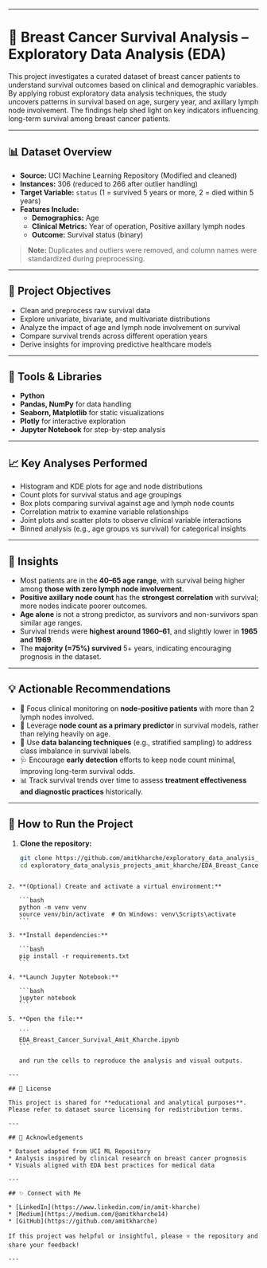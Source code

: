 
---
# 🧬 Breast Cancer Survival Analysis – Exploratory Data Analysis (EDA)

This project investigates a curated dataset of breast cancer patients to understand survival outcomes based on clinical and demographic variables. By applying robust exploratory data analysis techniques, the study uncovers patterns in survival based on age, surgery year, and axillary lymph node involvement. The findings help shed light on key indicators influencing long-term survival among breast cancer patients.

---

## 📊 Dataset Overview

- **Source:** UCI Machine Learning Repository (Modified and cleaned)  
- **Instances:** 306 (reduced to 266 after outlier handling)  
- **Target Variable:** `status` (1 = survived 5 years or more, 2 = died within 5 years)  
- **Features Include:**
  - **Demographics:** Age  
  - **Clinical Metrics:** Year of operation, Positive axillary lymph nodes  
  - **Outcome:** Survival status (binary)  

> **Note:** Duplicates and outliers were removed, and column names were standardized during preprocessing.

---

## 📌 Project Objectives

- Clean and preprocess raw survival data  
- Explore univariate, bivariate, and multivariate distributions  
- Analyze the impact of age and lymph node involvement on survival  
- Compare survival trends across different operation years  
- Derive insights for improving predictive healthcare models  

---

## 🔧 Tools & Libraries

- **Python**  
- **Pandas, NumPy** for data handling  
- **Seaborn, Matplotlib** for static visualizations  
- **Plotly** for interactive exploration  
- **Jupyter Notebook** for step-by-step analysis  

---

## 📈 Key Analyses Performed

- Histogram and KDE plots for age and node distributions  
- Count plots for survival status and age groupings  
- Box plots comparing survival against age and lymph node counts  
- Correlation matrix to examine variable relationships  
- Joint plots and scatter plots to observe clinical variable interactions  
- Binned analysis (e.g., age groups vs survival) for categorical insights  

---

## 📌 Insights

- Most patients are in the **40–65 age range**, with survival being higher among **those with zero lymph node involvement**.  
- **Positive axillary node count** has the **strongest correlation** with survival; more nodes indicate poorer outcomes.  
- **Age alone** is not a strong predictor, as survivors and non-survivors span similar age ranges.  
- Survival trends were **highest around 1960–61**, and slightly lower in **1965 and 1969**.  
- The **majority (≈75%) survived** 5+ years, indicating encouraging prognosis in the dataset.  

---

## 💡 Actionable Recommendations

- 🧪 Focus clinical monitoring on **node-positive patients** with more than 2 lymph nodes involved.  
- 🧠 Leverage **node count as a primary predictor** in survival models, rather than relying heavily on age.  
- 🔁 Use **data balancing techniques** (e.g., stratified sampling) to address class imbalance in survival labels.  
- 🩺 Encourage **early detection** efforts to keep node count minimal, improving long-term survival odds.  
- 📊 Track survival trends over time to assess **treatment effectiveness and diagnostic practices** historically.  

---

## 🧪 How to Run the Project

1. **Clone the repository:**

   ```bash
   git clone https://github.com/amitkharche/exploratory_data_analysis_projects_amit_kharche.git
   cd exploratory_data_analysis_projects_amit_kharche/EDA_Breast_Cancer_Survival_amit_kharche
````

2. **(Optional) Create and activate a virtual environment:**

   ```bash
   python -m venv venv
   source venv/bin/activate  # On Windows: venv\Scripts\activate
   ```

3. **Install dependencies:**

   ```bash
   pip install -r requirements.txt
   ```

4. **Launch Jupyter Notebook:**

   ```bash
   jupyter notebook
   ```

5. **Open the file:**

   ```
   EDA_Breast_Cancer_Survival_Amit_Kharche.ipynb
   ```

   and run the cells to reproduce the analysis and visual outputs.

---

## 📜 License

This project is shared for **educational and analytical purposes**. Please refer to dataset source licensing for redistribution terms.

---

## 🤝 Acknowledgements

* Dataset adapted from UCI ML Repository
* Analysis inspired by clinical research on breast cancer prognosis
* Visuals aligned with EDA best practices for medical data

---

## ✨ Connect with Me

* [LinkedIn](https://www.linkedin.com/in/amit-kharche)
* [Medium](https://medium.com/@amitkharche14)
* [GitHub](https://github.com/amitkharche)

If this project was helpful or insightful, please ⭐ the repository and share your feedback!

---
